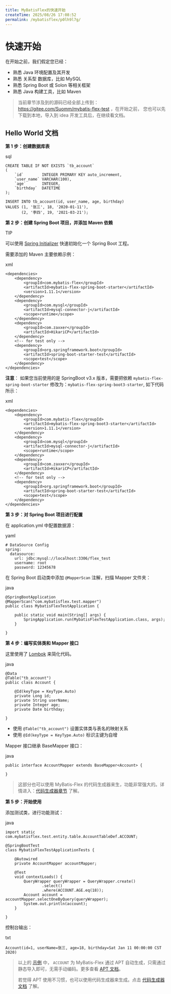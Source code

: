 ```yaml
---
title: MyBatisFlex的快速开始
createTime: 2025/08/26 17:08:52
permalink: /mybatisflex/p0lh9l7g/
---
```

# 快速开始

在开始之前，我们假定您已经：

- 熟悉 Java 环境配置及其开发
- 熟悉 关系型 数据库，比如 MySQL
- 熟悉 Spring Boot 或 Solon 等相关框架
- 熟悉 Java 构建工具，比如 Maven

> 当前章节涉及到的源码已经全部上传到：https://gitee.com/Suomm/mybatis-flex-test ，在开始之前， 您也可以先下载到本地，导入到 idea 开发工具后，在继续看文档。



## Hello World 文档

**第 1 步：创建数据库表**

sql

```
CREATE TABLE IF NOT EXISTS `tb_account`
(
    `id`        INTEGER PRIMARY KEY auto_increment,
    `user_name` VARCHAR(100),
    `age`       INTEGER,
    `birthday`  DATETIME
);

INSERT INTO tb_account(id, user_name, age, birthday)
VALUES (1, '张三', 18, '2020-01-11'),
       (2, '李四', 19, '2021-03-21');
```

**第 2 步：创建 Spring Boot 项目，并添加 Maven 依赖**

TIP

可以使用 [Spring Initializer](https://start.spring.io/) 快速初始化一个 Spring Boot 工程。

需要添加的 Maven 主要依赖示例：

xml

```
<dependencies>
    <dependency>
        <groupId>com.mybatis-flex</groupId>
        <artifactId>mybatis-flex-spring-boot-starter</artifactId>
        <version>1.11.1</version>
    </dependency>
    <dependency>
        <groupId>com.mysql</groupId>
        <artifactId>mysql-connector-j</artifactId>
        <scope>runtime</scope>
    </dependency>
    <dependency>
        <groupId>com.zaxxer</groupId>
        <artifactId>HikariCP</artifactId>
    </dependency>
    <!-- for test only -->
    <dependency>
        <groupId>org.springframework.boot</groupId>
        <artifactId>spring-boot-starter-test</artifactId>
        <scope>test</scope>
    </dependency>
</dependencies>
```

**注意**： 如果您当前使用的是 SpringBoot v3.x 版本，需要把依赖 `mybatis-flex-spring-boot-starter` 修改为：`mybatis-flex-spring-boot3-starter`, 如下代码所示：

xml

```
<dependencies>
    <dependency>
        <groupId>com.mybatis-flex</groupId>
        <artifactId>mybatis-flex-spring-boot3-starter</artifactId>
        <version>1.11.1</version>
    </dependency>
    <dependency>
        <groupId>com.mysql</groupId>
        <artifactId>mysql-connector-j</artifactId>
        <scope>runtime</scope>
    </dependency>
    <dependency>
        <groupId>com.zaxxer</groupId>
        <artifactId>HikariCP</artifactId>
    </dependency>
    <!-- for test only -->
    <dependency>
        <groupId>org.springframework.boot</groupId>
        <artifactId>spring-boot-starter-test</artifactId>
        <scope>test</scope>
    </dependency>
</dependencies>
```

**第 3 步：对 Spring Boot 项目进行配置**

在 application.yml 中配置数据源：

yaml

```
# DataSource Config
spring:
  datasource:
    url: jdbc:mysql://localhost:3306/flex_test
    username: root
    password: 12345678
```

在 Spring Boot 启动类中添加 `@MapperScan` 注解，扫描 Mapper 文件夹：

java

```
@SpringBootApplication
@MapperScan("com.mybatisflex.test.mapper")
public class MybatisFlexTestApplication {

    public static void main(String[] args) {
        SpringApplication.run(MybatisFlexTestApplication.class, args);
    }

}
```

**第 4 步：编写实体类和 Mapper 接口**

这里使用了 [Lombok](https://www.projectlombok.org/) 来简化代码。

java

```
@Data
@Table("tb_account")
public class Account {

    @Id(keyType = KeyType.Auto)
    private Long id;
    private String userName;
    private Integer age;
    private Date birthday;

}
```

- 使用 `@Table("tb_account")` 设置实体类与表名的映射关系
- 使用 `@Id(keyType = KeyType.Auto)` 标识主键为自增

Mapper 接口继承 BaseMapper 接口：

java

```
public interface AccountMapper extends BaseMapper<Account> {

}
```

> 这部分也可以使用 MyBatis-Flex 的代码生成器来生，功能非常强大的。详情进入：[代码生成器章节](https://mybatis-flex.com/zh/others/codegen.html) 了解。

**第 5 步：开始使用**

添加测试类，进行功能测试：

java

```
import static com.mybatisflex.test.entity.table.AccountTableDef.ACCOUNT;

@SpringBootTest
class MybatisFlexTestApplicationTests {

    @Autowired
    private AccountMapper accountMapper;

    @Test
    void contextLoads() {
        QueryWrapper queryWrapper = QueryWrapper.create()
                .select()
                .where(ACCOUNT.AGE.eq(18));
        Account account = accountMapper.selectOneByQuery(queryWrapper);
        System.out.println(account);
    }

}
```

控制台输出：

txt

```
Account(id=1, userName=张三, age=18, birthday=Sat Jan 11 00:00:00 CST 2020)
```

> 以上的 [示例](https://gitee.com/Suomm/mybatis-flex-test) 中， `ACCOUNT` 为 MyBatis-Flex 通过 APT 自动生成，只需通过静态导入即可，无需手动编码。更多查看 [APT 文档](https://mybatis-flex.com/zh/others/apt.html)。
>
> 若觉得 APT 使用不习惯，也可以使用代码生成器来生成。点击 [代码生成器文档](https://mybatis-flex.com/zh/others/codegen.html) 了解。